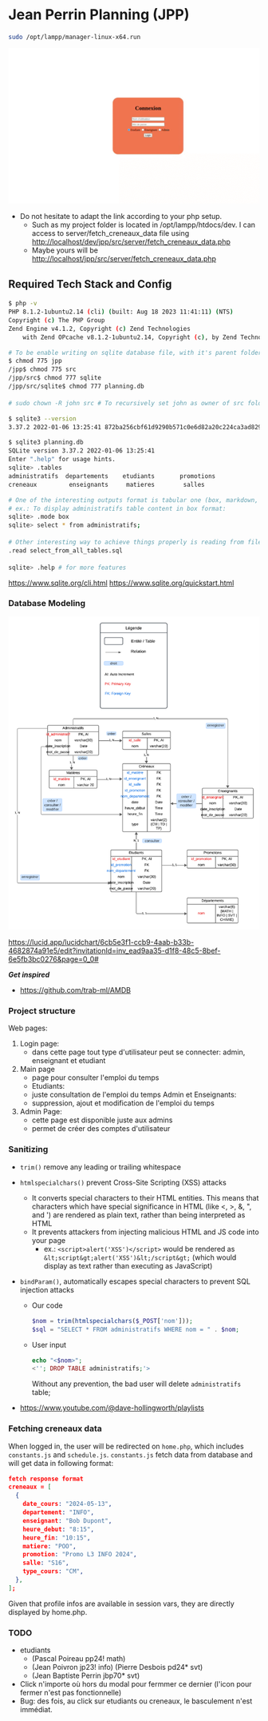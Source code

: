 # Jean Perrin Planning (JPP)

```bash
sudo /opt/lampp/manager-linux-x64.run
```

[![Demo](doc/demo.gif)](demo.gif)

- Do not hesitate to adapt the link according to your php setup.
  - Such as my project folder is located in /opt/lampp/htdocs/dev. I can access to server/fetch_creneaux_data file using <http://localhost/dev/jpp/src/server/fetch_creneaux_data.php>
  - Maybe yours will be <http://localhost/jpp/src/server/fetch_creneaux_data.php>

## Required Tech Stack and Config

```bash
$ php -v
PHP 8.1.2-1ubuntu2.14 (cli) (built: Aug 18 2023 11:41:11) (NTS)
Copyright (c) The PHP Group
Zend Engine v4.1.2, Copyright (c) Zend Technologies
    with Zend OPcache v8.1.2-1ubuntu2.14, Copyright (c), by Zend Technologies
```

```bash
# To be enable writing on sqlite database file, with it's parent folders, they should have the necessary permission
$ chmod 775 jpp
/jpp$ chmod 775 src
/jpp/src$ chmod 777 sqlite
/jpp/src/sqlite$ chmod 777 planning.db

# sudo chown -R john src # To recursively set john as owner of src folder
```

```bash
$ sqlite3 --version
3.37.2 2022-01-06 13:25:41 872ba256cbf61d9290b571c0e6d82a20c224ca3ad82971edc46b29818d5dalt1
```

```bash
$ sqlite3 planning.db
SQLite version 3.37.2 2022-01-06 13:25:41
Enter ".help" for usage hints.
sqlite> .tables
administratifs  departements    etudiants       promotions
creneaux         enseignants     matieres        salles
```

```bash
# One of the interesting outputs format is tabular one (box, markdown, table)
# ex.: To display administratifs table content in box format:
sqlite> .mode box
sqlite> select * from administratifs;

# Other interesting way to achieve things properly is reading from files
.read select_from_all_tables.sql

sqlite> .help # for more features
```

<https://www.sqlite.org/cli.html>
<https://www.sqlite.org/quickstart.html>

### Database Modeling

![Database Model](./doc/Modélisation.png)

<https://lucid.app/lucidchart/6cb5e3f1-ccb9-4aab-b33b-4682874a91e5/edit?invitationId=inv_ead9aa35-d1f8-48c5-8bef-6e5fb3bc0276&page=0_0#>

**_Get inspired_**

- <https://github.com/trab-ml/AMDB>

### Project structure

Web pages:

1. Login page:
   - dans cette page tout type d'utilisateur peut se connecter: admin, enseignant et etudiant
2. Main page
   - page pour consulter l'emploi du temps
   - Etudiants:
   - juste consultation de l'emploi du temps
     Admin et Enseignants:
   - suppression, ajout et modification de l'emploi du temps
3. Admin Page:
   - cette page est disponible juste aux admins
   - permet de créer des comptes d'utilisateur

### Sanitizing

- `trim()` remove any leading or trailing whitespace

- `htmlspecialchars()` prevent Cross-Site Scripting (XSS) attacks

  - It converts special characters to their HTML entities. This means that characters which have special significance in HTML (like <, >, &, ", and ') are rendered as plain text, rather than being interpreted as HTML
  - It prevents attackers from injecting malicious HTML and JS code into your page
    - ex.: `<script>alert('XSS')</script>` would be rendered as `&lt;script&gt;alert('XSS')&lt;/script&gt;` (which would display as text rather than executing as JavaScript)

- `bindParam()`, automatically escapes special characters to prevent SQL injection attacks

  - Our code

    ```php
    $nom = trim(htmlspecialchars($_POST['nom']));
    $sql = "SELECT * FROM administratifs WHERE nom = " . $nom;
    ```

  - User input

    ```php
    echo "<$nom>";
    <''; DROP TABLE administratifs;'>
    ```

    Without any prevention, the bad user will delete `administratifs` table;

- <https://www.youtube.com/@dave-hollingworth/playlists>

### Fetching creneaux data

When logged in, the user will be redirected on `home.php`, which includes `constants.js` and `schedule.js`.
`constants.js` fetch data from database and will get data in following format:

```json
fetch response format
creneaux = [
  {
    date_cours: "2024-05-13",
    departement: "INFO",
    enseignant: "Bob Dupont",
    heure_debut: "8:15",
    heure_fin: "10:15",
    matiere: "POO",
    promotion: "Promo L3 INFO 2024",
    salle: "S16",
    type_cours: "CM",
  },
];
```

Given that profile infos are available in session vars, they are directly displayed by home.php.

### TODO

- etudiants
  - (Pascal Poireau pp24! math)
  - (Jean Poivron jp23! info) (Pierre Desbois pd24* svt)
  - (Jean Baptiste Perrin jbp70* svt)
- Click n'importe où hors du modal pour fermmer ce dernier (l'icon pour fermer n'est pas fonctionnelle)
- Bug: des fois, au click sur etudiants ou creneaux, le basculement n'est immédiat.
